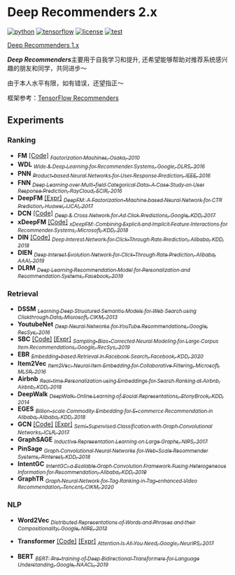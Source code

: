 # Deep Recommenders 2.x
[![python](https://img.shields.io/badge/python-3.7-brightgreen)](requirements.txt)
[![tensorflow](https://img.shields.io/badge/tensorflow-2.3-brightgreen)](requirements.txt)
[![license](https://img.shields.io/badge/license-MIT-green)](LICENSE)
[![test](https://img.shields.io/badge/test-passing-brightgreen)](TEST)

[Deep Recommenders 1.x](https://github.com/LongmaoTeamTf/deep_recommenders/tree/1.x)

***Deep Recommenders***主要用于自我学习和提升, 还希望能够帮助对推荐系统感兴趣的朋友和同学，共同进步～

由于本人水平有限，如有错误，还望指正～

框架参考：[TensorFlow Recommenders](https://github.com/tensorflow/recommenders)

## Experiments

### Ranking

- **FM** 
        [[Code]](deep_recommenders/layers/fm.py) 
        [<sub>
            *Factorization Machines, Osaka, 2010*
        </sub>](https://www.csie.ntu.edu.tw/~b97053/paper/Rendle2010FM.pdf)
- **WDL**
        [<sub>
            *Wide & Deep Learning for Recommender Systems, Google, DLRS, 2016*
        </sub>](https://arxiv.org/abs/1606.07792)
- **PNN**
        [<sub>
            *Product-based Neural Networks for User Response Prediction, IEEE, 2016*
        </sub>](https://arxiv.org/abs/1611.00144)
- **FNN**
        [<sub>
            *Deep Learning over Multi-field Categorical Data: A Case Study on User Response Prediction, RayCloud, ECIR, 2016*
        </sub>](https://arxiv.org/abs/1601.02376)
- **DeepFM** 
        [[Expr]](experiments/deepfm.ipynb) 
        [<sub>
            *DeepFM: A Factorization-Machine based Neural Network for CTR Prediction, Huawei, IJCAI, 2017*
        </sub>](https://www.ijcai.org/proceedings/2017/0239.pdf)
- **DCN** 
        [[Code]](deep_recommenders/layers/dcn.py) 
        [<sub>
            *Deep & Cross Network for Ad Click Predictions, Google, KDD, 2017*
        </sub>](https://arxiv.org/abs/1708.05123)
- **xDeepFM** 
        [[Code]](deep_recommenders/layers/xdeepfm.py) 
        [<sub>
            *xDeepFM: Combining Explicit and Implicit Feature Interactions for Recommender Systems, Microsoft, KDD, 2018*
        </sub>](https://arxiv.org/pdf/1803.05170.pdf)
- **DIN** 
        [[Code]](deep_recommenders/layers/din.py) 
        [<sub>
            *Deep Interest Network for Click-Through Rate Prediction, Alibaba, KDD, 2018*
        </sub>](https://arxiv.org/abs/1706.06978)   
- **DIEN**
        [<sub>
            *Deep Interest Evolution Network for Click-Through Rate Prediction, Alibaba, AAAI, 2019*
        </sub>](https://arxiv.org/abs/1809.03672)
- **DLRM**
        [<sub>
            *Deep Learning Recommendation Model for Personalization and Recommendation Systems, Facebook, 2019*
        </sub>](https://arxiv.org/abs/1906.00091)

### Retrieval

- **DSSM**
        [<sub>
            *Learning Deep Structured Semantic Models for Web Search using Clickthrough Data, Microsoft, CIKM, 2013*
        </sub>](https://dl.acm.org/doi/10.1145/2505515.2505665)
- **YoutubeNet**
        [<sub>
            *Deep Neural Networks for YouTube Recommendations, Google, RecSys, 2016*
        </sub>](https://static.googleusercontent.com/media/research.google.com/zh-CN//pubs/archive/45530.pdf)
- **SBC** 
        [[Code]](deep_recommenders/layers/factorized_top_k.py) 
        [[Expr]](experiments/deep_retrieval.ipynb)
        [<sub>
            *Sampling-Bias-Corrected Neural Modeling for Large Corpus Item Recommendations, Google, RecSys, 2019*
        </sub>](https://dl.acm.org/doi/10.1145/3298689.3346996)
- **EBR**
        [<sub>
            *Embedding-based Retrieval in Facebook Search, Facebook, KDD, 2020*
        </sub>](https://arxiv.org/abs/2006.11632)
- **Item2Vec**
        [<sub>
            *Item2Vec: Neural Item Embedding for Collaborative Filtering, Microsoft, MLSP, 2016*
        </sub>](https://arxiv.org/vc/arxiv/papers/1603/1603.04259v2.pdf)
- **Airbnb**
        [<sub>
            *Real-time Personalization using Embeddings for Search Ranking at Airbnb, Airbnb, KDD, 2018*
        </sub>](https://dl.acm.org/doi/10.1145/3219819.3219885)
- **DeepWalk**
        [<sub>
            *DeepWalk: Online Learning of Social Representations, StonyBrook, KDD, 2014*
        </sub>](https://arxiv.org/abs/1403.6652)
- **EGES**
        [<sub>
            *Billion-scale Commodity Embedding for E-commerce Recommendation in Alibaba, Alibaba, KDD, 2018*
        </sub>](https://arxiv.org/abs/1803.02349)
- **GCN** 
        [[Code]](deep_recommenders/layers/gnn.py#L16) 
        [[Expr]](experiments/gcn.ipynb)
        [<sub>
            *Semi-Supervised Classification with Graph Convolutional Networks, ICLR, 2017*
        </sub>](https://arxiv.org/abs/1609.02907)       
- **GraphSAGE**
        [<sub>
            *Inductive Representation Learning on Large Graphs, NIPS, 2017*
        </sub>](https://arxiv.org/abs/1706.02216)
- **PinSage**
        [<sub>
            *Graph Convolutional Neural Networks for Web-Scale Recommender Systems, Pinterest, KDD, 2018*
        </sub>](https://arxiv.org/abs/1806.01973)
- **IntentGC**
        [<sub>
            *IntentGC: a Scalable Graph Convolution Framework Fusing Heterogeneous Information for Recommendation, Alibaba, KDD, 2019*
        </sub>](https://arxiv.org/abs/1907.12377)
- **GraphTR**
        [<sub>
            *Graph Neural Network for Tag Ranking in Tag-enhanced Video Recommendation, Tencent, CIKM, 2020*
        </sub>](https://dl.acm.org/doi/abs/10.1145/3340531.3416021)
    
### NLP

- **Word2Vec**
        [<sub>
            *Distributed Representations of Words and Phrases and their Compositionality, Google, NIPS, 2013*
        </sub>](https://papers.nips.cc/paper/2013/file/9aa42b31882ec039965f3c4923ce901b-Paper.pdf)

- **Transformer** 
        [[Code]](deep_recommenders/layers/nlp/transformer.py) 
        [[Expr]](experiments/transformer.ipynb)
        [<sub>
            *Attention Is All You Need, Google, NeurlPS, 2017*
        </sub>](https://arxiv.org/abs/1706.03762)

- **BERT**
        [<sub>
            *BERT: Pre-training of Deep Bidirectional Transformers for Language Understanding, Google, NAACL, 2019*
        </sub>](https://arxiv.org/abs/1810.04805)
        



